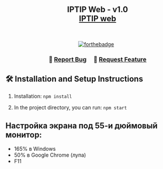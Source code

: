 <h2 align="center">
  IPTIP Web - v1.0<br/>
  <a href="https://iptip.8xbyte.dev/" target="_blank">IPTIP web</a>
</h2>
<br/>

<center>

[![forthebadge](https://forthebadge.com/images/badges/made-with-typescript.svg)](https://forthebadge.com) &nbsp;

</center>

<h3 align="center">
    🔹
    <a href="https://github.com/oreg0na/oreg0na.Portfolio/issues">Report Bug</a> &nbsp; &nbsp;
    🔹
    <a href="https://github.com/oreg0na/oreg0na.Portfolio/issues">Request Feature</a>
</h3>

## 🛠 Installation and Setup Instructions

1. Installation: `npm install`

2. In the project directory, you can run: `npm start`

## Настройка экрана под 55-и дюймовый монитор:
- 165% в Windows
- 50% в Google Chrome (лупа)
- F11
